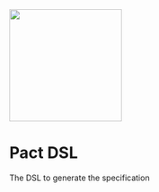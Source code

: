 <img src="https://github.com/pact-foundation/pact-logo/blob/master/media/logo-black.png" width="200">

# Pact DSL
The DSL to generate the specification
